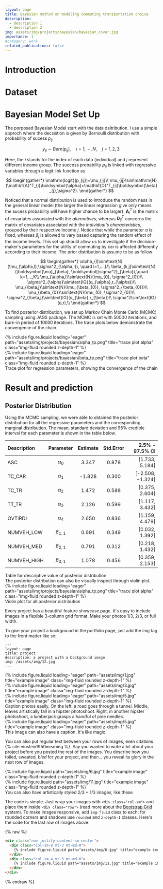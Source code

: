 ```yaml
---
layout: page
title: Bayesian method on modeling commuting transportation choice
description:
  - description 1
  - description 2 
img: assets/img/projects/bayesian/bayesian_cover.jpg
importance: 1
#category: work
related_publications: false
---
```


# Introduction

# Dataset

# Bayesian Model Set Up
The porposed Bayesian Model start with the data dsitribution. I use a simple approch where the decsistion is given by Bernoulli distribution with probability of sucess $p_{ij}$

$$
y_{ij}\sim Bern(p_{ij}), \quad i=1,\cdots,N,\quad j=1, 2, 3.
$$

Here, the $i$ stands for the index of each data (individual) and $j$ represent different income group. The success probability $p_{ij}$ is linked with regressive variables through a logit link function as

$$
\begin{gather*}
\mathrm{logit}(p_{ij})=\mu_{ij}\\
\mu_{ij}\sim\mathrm{N}(\mathbf{A}^T_{i}\boldsymbol{\alpha}+\mathbf{D}^T_{ij}\boldsymbol{\beta}_{j},\sigma^2).
\end{gather*}
$$

Noticed that a normal distribution is used to introduce the random ness in the general linear model (the larger the linear regression give only means the sucess probability will have higher chance to be larger). $\mathbf{A}^T_{i}$ is the matrix of covariates associated with the *alternatives*, whereas $\mathbf{D}^T_{ij}$ concerns the matrix of covariates associated with the *individual's characteristics*, grouped by their respective income $j$. Notice that while the parameter $\alpha$ is fixed, whereas $\beta_{j}$ is allowed to vary based capturing the random effect of the income levels. This set up should allow us to investigate if the decision-maker's parameters for the utility of commuting by car is affected differently according to their income. The prior distribution is assume to be as follow

$$
\begin{gather*}
\alpha_{l}\sim\text{N}(\mu_{\alpha,l},\sigma^2_{\alpha,l}), \quad l=1,...,L\\
\beta_{k,j}\sim\text{N}(\boldsymbol{\mu}_{\beta}, \boldsymbol{\sigma^2}_{\beta}),\quad k=1,...,K\\
\mu_{\alpha,l}\sim\text{N}(\mu_{0}, \sigma^2_{0})\\
\sigma^2_{\alpha}\sim\text{IG}(q_{\alpha},r_{\alpha})\\
\mu_{\beta,j}\sim\text{N}(\mu_{\beta_{0}}, \sigma^2_{\beta_{0}})\\
\mu_{\beta_{0}}\sim\text{N}(\mu_{0}, \sigma^2_{0})\\
\sigma^2_{\beta,j}\sim\text{IG}(q_{\beta},r_{\beta})\\
\sigma^2\sim\text{IG}(q,r),\\
\end{gather*}
$$

To find posterior distribution, we set up Markov Chain Monte Carlo (MCMC) sampling using JAGS package. The MCMC is set with 50000 iterations, and burn-in period of 10000 iterations. The trace plots below demonstrate the convergence of the chain.
<div class="row">
    <div class="col-sm mt-3 mt-md-0">
        {% include figure.liquid loading="eager" path="assets/img/projects/bayesian/alpha_tp.png" title="trace plot alpha" class="img-fluid rounded z-depth-1" %}
    </div>
    <div class="col-sm mt-3 mt-md-0">
        {% include figure.liquid loading="eager" path="assets/img/projects/bayesian/beta_tp.png" title="trace plot beta" class="img-fluid rounded z-depth-1" %}
    </div>
</div>
<div class="caption">
    Trace plot for regression parameters, showing the convergence of the chain
</div>

# Result and prediction
## Posterior Distribution
Using the MCMC sampling, we were able to obtained the posterior distribution for all the regressive parameters and the corresponding marginal distribution. The mean, standard deviation and 95% credible interval for each parameter is shown in the table below.
 
| Description  |    Parameter  | Estimate | Std.Error | 2.5% - 97.5% CI |
| :----------- | :-----------: | :------: |:---------:| ---------------:|
|ASC           | $\alpha_0$    | 3.347    | 0.878     | [1.733, 5.184]  |
|TC\_CAR       | $\alpha_1$    | -1.828   | 0.300     | [-2.508, -1.324]|
|TC\_TR        | $\alpha_2$    | 1.472    | 0.588     | [0.375, 2.604]  |
|TT\_TR        | $\alpha_3$    | 2.126    | 0.599     | [1.117, 3.432]  |
|OVTIRDI       | $\alpha_4$    | 2.650    | 0.836     | [1.159, 4.479]  |
|NUMVEH\_LOW   | $\beta_{1,1}$ | 0.691    | 0.349     | [0.032, 1.392]  |
|NUMVEH\_MED   | $\beta_{2,1}$ | 0.791    | 0.312     | [0.218, 1.432]  |
|NUMVEH\_HIGH  | $\beta_{3,1}$ | 1.078    | 0.456     | [0.359, 2.153]  |
<div class="caption">
    Table for descriptive value of posterior distribution
</div>
The posterior distribution can also be visually inspect through violin plot.
<div class="row">
    <div class="col-sm mt-3 mt-md-0">
        {% include figure.liquid loading="eager" path="assets/img/projects/bayesian/alpha_tp.png" title="trace plot alpha" class="img-fluid rounded z-depth-1" %}
    </div>
</div>
<div class="caption">
    Violin plot for all posterior distribution
</div>


Every project has a beautiful feature showcase page.
It's easy to include images in a flexible 3-column grid format.
Make your photos 1/3, 2/3, or full width.

To give your project a background in the portfolio page, just add the img tag to the front matter like so:

    ---
    layout: page
    title: project
    description: a project with a background image
    img: /assets/img/12.jpg
    ---

<div class="row">
    <div class="col-sm mt-3 mt-md-0">
        {% include figure.liquid loading="eager" path="assets/img/1.jpg" title="example image" class="img-fluid rounded z-depth-1" %}
    </div>
    <div class="col-sm mt-3 mt-md-0">
        {% include figure.liquid loading="eager" path="assets/img/3.jpg" title="example image" class="img-fluid rounded z-depth-1" %}
    </div>
    <div class="col-sm mt-3 mt-md-0">
        {% include figure.liquid loading="eager" path="assets/img/5.jpg" title="example image" class="img-fluid rounded z-depth-1" %}
    </div>
</div>
<div class="caption">
    Caption photos easily. On the left, a road goes through a tunnel. Middle, leaves artistically fall in a hipster photoshoot. Right, in another hipster photoshoot, a lumberjack grasps a handful of pine needles.
</div>
<div class="row">
    <div class="col-sm mt-3 mt-md-0">
        {% include figure.liquid loading="eager" path="assets/img/5.jpg" title="example image" class="img-fluid rounded z-depth-1" %}
    </div>
</div>
<div class="caption">
    This image can also have a caption. It's like magic.
</div>

You can also put regular text between your rows of images, even citations {% cite einstein1950meaning %}.
Say you wanted to write a bit about your project before you posted the rest of the images.
You describe how you toiled, sweated, _bled_ for your project, and then... you reveal its glory in the next row of images.

<div class="row justify-content-sm-center">
    <div class="col-sm-8 mt-3 mt-md-0">
        {% include figure.liquid path="assets/img/6.jpg" title="example image" class="img-fluid rounded z-depth-1" %}
    </div>
    <div class="col-sm-4 mt-3 mt-md-0">
        {% include figure.liquid path="assets/img/11.jpg" title="example image" class="img-fluid rounded z-depth-1" %}
    </div>
</div>
<div class="caption">
    You can also have artistically styled 2/3 + 1/3 images, like these.
</div>

The code is simple.
Just wrap your images with `<div class="col-sm">` and place them inside `<div class="row">` (read more about the <a href="https://getbootstrap.com/docs/4.4/layout/grid/">Bootstrap Grid</a> system).
To make images responsive, add `img-fluid` class to each; for rounded corners and shadows use `rounded` and `z-depth-1` classes.
Here's the code for the last row of images above:

{% raw %}

```html
<div class="row justify-content-sm-center">
  <div class="col-sm-8 mt-3 mt-md-0">
    {% include figure.liquid path="assets/img/6.jpg" title="example image" class="img-fluid rounded z-depth-1" %}
  </div>
  <div class="col-sm-4 mt-3 mt-md-0">
    {% include figure.liquid path="assets/img/11.jpg" title="example image" class="img-fluid rounded z-depth-1" %}
  </div>
</div>
```

{% endraw %}
